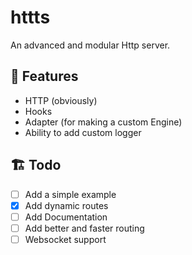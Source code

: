 # httts

An advanced and modular Http server.

## 📝 Features
- HTTP (obviously)
- Hooks
- Adapter (for making a custom Engine)
- Ability to add custom logger

## 🏗️ Todo
- [ ] Add a simple example
- [x] Add dynamic routes
- [ ] Add Documentation
- [ ] Add better and faster routing
- [ ] Websocket support
